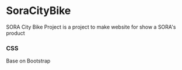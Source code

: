 # SoraCityBike
SORA City Bike Project is a project to make website for show a SORA's product

### CSS 
Base on Bootstrap
